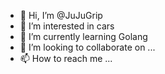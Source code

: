- 👋 Hi, I’m @JuJuGrip
- 👀 I’m interested in cars
- 🌱 I’m currently learning Golang
- 💞️ I’m looking to collaborate on ...
- 📫 How to reach me ...

<!---
JuJuGrip/JuJuGrip is a ✨ special ✨ repository because its `README.md` (this file) appears on your GitHub profile.
You can click the Preview link to take a look at your changes.
--->
